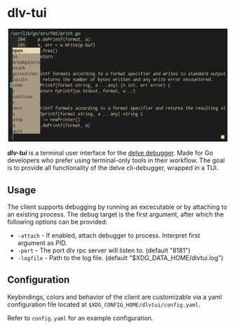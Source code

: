 # dlv-tui
<p align="center">
<img src="preview.gif" width="500">
 </p>

***dlv-tui*** is a terminal user interface for the [delve debugger](https://github.com/go-delve/delve). Made for Go developers who prefer using terminal-only tools in their workflow. The goal is to provide all functionality of the delve cli-debugger, wrapped in a TUI.

## Usage

The client supports debugging by running an excecutable or by attaching to an existing process.
The debug target is the first argument, after which the following options can be provided:

- `-attach` - If enabled, attach debugger to process. Interpret first argument as PID.
- `-port` - The port dlv rpc server will listen to. (default "8181")
- `-logfile` - Path to the log file. (default "$XDG_DATA_HOME/dlvtui.log")

## Configuration

Keybindings, colors and behavior of the client are customizable via a yaml configuration file located at `$XDG_CONFIG_HOME/dlvtui/config.yaml`.

Refer to `config.yaml` for an example configuration.
